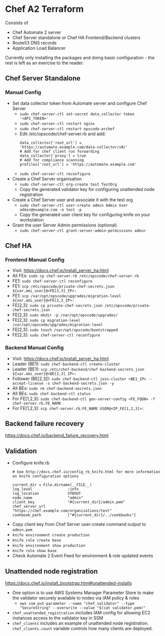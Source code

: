 # Chef A2 Terraform

Consists of
* Chef Automate 2 server
* Chef Server standalone or Chef HA Frontend/Backend clusters
* Route53 DNS records
* Application Load Balancer

Currently only installing the packages and doing basic configuration - the rest is left as an exercise to the reader.

## Chef Server Standalone
### Manual Config
* Set data collector token from Automate server and configure Chef Server
  * `sudo chef-server-ctl set-secret data_collector token '<API_TOKEN>'`
  * `sudo chef-server-ctl restart nginx`
  * `sudo chef-server-ctl restart opscode-erchef`
  * Edit /etc/opscode/chef-server.rb and add:
    ```
    data_collector['root_url'] = 'https://automate.example.com/data-collector/v0/'
    # Add for chef client run forwarding
    data_collector['proxy'] = true
    # Add for compliance scanning
    profiles['root_url'] = 'https://automate.example.com'
    ```
  * `sudo chef-server-ctl reconfigure`
* Create a Chef Server organisation
  * `sudo chef-server-ctl org-create test TestOrg`
  * Copy the generated validator key for configuring unattended node registration
* Create a Chef Server user and associate it with the test org
  * `sudo chef-server-ctl user-create admin Admin User admin@example.com -o test -p`
  * Copy the generated user client key for configuring knife on your workstation
* Grant the user Server Admin permissions (optional)
  * `sudo chef-server-ctl grant-server-admin-permissions admin`

## Chef HA
### Frontend Manual Config
* Visit: https://docs.chef.io/install_server_ha.html
* All FEs: `sudo cp chef-server.rb /etc/opscode/chef-server.rb`
* FE1: `sudo chef-server-ctl reconfigure`
* FE1: `scp /etc/opscode/private-chef-secrets.json ${var.ami_user}@<FE[2,3]_IP>:`
* FE1: `scp /var/opt/opscode/upgrades/migration-level ${var.ami_user}@<FE[2,3_IP>:`
* FE[2,3]: `sudo cp private-chef-secrets.json /etc/opscode/private-chef-secrets.json`
* FE[2,3]: `sudo mkdir -p /var/opt/opscode/upgrades/`
* FE[2,3]: `sudo cp migration-level /var/opt/opscode/upgrades/migration-level`
* FE[2,3]: `sudo touch /var/opt/opscode/bootstrapped`
* FE[2,3]: `sudo chef-server-ctl reconfigure`

### Backend Manual Config
* Visit: https://docs.chef.io/install_server_ha.html
* Leader (BE1): `sudo chef-backend-ctl create-cluster`
* Leader (BE1): `scp /etc/chef-backend/chef-backend-secrets.json ${var.ami_user}@<BE[2,3]_IP>:`
* Follower (BE[2,3]): `sudo chef-backend-ctl join-cluster <BE1_IP> --accept-license -s chef-backend-secrets.json -y`
* All BEs: `sudo rm chef-backend-secrets.json`
* All BEs: `sudo chef-backend-ctl status`
* For FE[1,2,3]: `sudo chef-backend-ctl gen-server-config <FE_FQDN> -f chef-server.rb.FE_NAME`
* For FE[1,2,3]: `scp chef-server.rb.FE_NAME USER@<IP_FE[1,2,3]>:`

## Backend failure recovery
https://docs.chef.io/backend_failure_recovery.html

## Validation
* Configure knife.rb
  ```
  # See http://docs.chef.io/config_rb_knife.html for more information on knife configuration options

  current_dir = File.dirname(__FILE__)
  log_level                :info
  log_location             STDOUT
  node_name                "admin"
  client_key               "#{current_dir}/admin.pem"
  chef_server_url          "https://chef.example.com/organizations/test"
  cookbook_path            ["#{current_dir}/../cookbooks"]
  ```
* Copy client key from Chef Server user-create command output to `admin.pem`
* `knife environment create production`
* `knife role create base`
* `knife environment show production`
* `knife role show base`
* Check Automate 2 Event Feed for environment & role updated events

## Unattended node registration
https://docs.chef.io/install_bootstrap.html#unattended-installs

* One option is to use AWS Systems Manager Parameter Store to make the validator securely available to nodes via IAM policy & roles
  * `aws ssm put-parameter --name "chef_validator" --type "SecureString" --overwrite --value "$(cat validator.pem)"`
* `chef_unattended_registration` includes IAM config for allowing EC2 instances access to the validator key in SSM
* `chef_clients` includes an example of unattended node registration. `chef_clients.count` variable controls how many clients are deployed.
